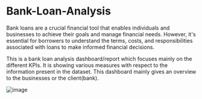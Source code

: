 # Bank-Loan-Analysis

Bank loans are a crucial financial tool that enables individuals and businesses to achieve their goals and manage financial needs. However, it's essential for borrowers to understand the terms, costs, and responsibilities associated with loans to make informed financial decisions.

This is a bank loan analysis dashboard/report which focuses mainly on the different KPIs.
It is showing various measures with respect to the information present in the dataset.
This dashboard mainly gives an overview to the businesses or the client(bank).

![image](https://github.com/smrutisikha2001/Bank-Loan-Analysis-SQL-PowerBI-/blob/6d7e6ee313783d361b7aa72782f418cd5a770e8a/Dashboard%20preview.png)


